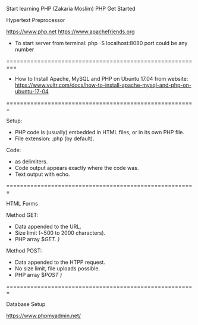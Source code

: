 Start learning PHP (Zakaria Moslim)
PHP Get Started

Hypertext Preprocessor

https://www.php.net
https://www.apachefriends.org


- To start server from terminal:
php -S localhost:8080   port could be any number

=========================================================

- How to Install Apache, MySQL and PHP on Ubuntu 17.04
from website: https://www.vultr.com/docs/how-to-install-apache-mysql-and-php-on-ubuntu-17-04

=======================================================

Setup:
- PHP code is (usually) embedded in HTML files, or in its own PHP file.
- File extension: .php (by default).

Code:
- <?php and ?> as delimiters.
- Code output appears exactly where the code was.
- Text output with echo.

=======================================================

HTML Forms
<form method="post" action="">

Method GET:
- Data appended to the URL.
- Size limit (~500 to 2000 characters).
- PHP array $_GET.
)_

Method POST:
- Data appended to the HTPP request.
- No size limit, file uploads possible.
- PHP array $_POST
)_

=======================================================

Database Setup

https://www.phpmyadmin.net/
